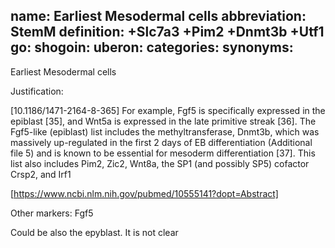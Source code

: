name: Earliest Mesodermal cells 
abbreviation: StemM
definition: +Slc7a3 +Pim2 +Dnmt3b +Utf1
go:
shogoin: 
uberon:
categories:
synonyms:
---

Earliest Mesodermal cells

Justification:

[10.1186/1471-2164-8-365] For example, Fgf5 is specifically expressed in the epiblast [35], and Wnt5a is expressed in the late primitive streak [36]. The Fgf5-like (epiblast) list includes the methyltransferase, Dnmt3b, which was massively up-regulated in the first 2 days of EB differentiation (Additional file 5) and is known to be essential for mesoderm differentiation [37]. This list also includes Pim2, Zic2, Wnt8a, the SP1 (and possibly SP5) cofactor Crsp2, and Irf1

[https://www.ncbi.nlm.nih.gov/pubmed/10555141?dopt=Abstract]


Other markers:
Fgf5

Could be also the epyblast. It is not clear